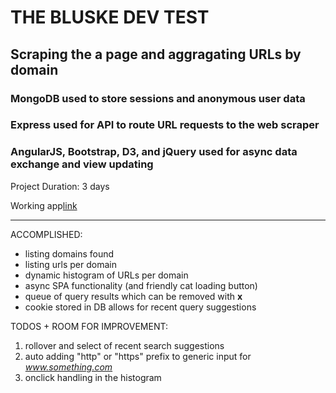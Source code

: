 # THE BLUSKE DEV TEST

## Scraping the a page and aggragating URLs by domain

### MongoDB used to store sessions and anonymous user data

### Express used for API to route URL requests to the web scraper

### AngularJS, Bootstrap, D3, and jQuery used for async data exchange and view updating
 
Project Duration: 3 days

Working app[link](http://www.vitalreplica.com/tvpage-test)

---

ACCOMPLISHED:

  * listing domains found
  * listing urls per domain
  * dynamic histogram of URLs per domain
  * async SPA functionality (and friendly cat loading button)
  * queue of query results which can be removed with **x**
  * cookie stored in DB allows for recent query suggestions

TODOS + ROOM FOR IMPROVEMENT:

  1. rollover and select of recent search suggestions
  2. auto adding "http" or "https" prefix to generic input for _www.something.com_
  3. onclick handling in the histogram

